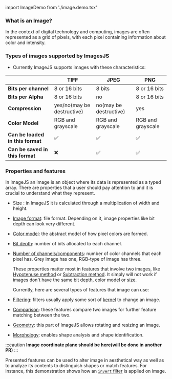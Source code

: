 import ImageDemo from './image.demo.tsx'

### What is an Image?

In the context of digital technology and computing, images are often represented as a grid of pixels, with each pixel containing information about color and intensity.

### Types of images supported by ImagesJS

- Currently ImageJS supports images with these characteristics:

|                                  | TIFF                       | JPEG                   | PNG               |
| -------------------------------- | -------------------------- | ---------------------- | ----------------- |
| **Bits per channel**             | 8 or 16 bits               | 8 bits                 | 8 or 16 bits      |
| **Bits per Alpha**               | 8 or 16 bits               | no                     | 8 or 16 bits      |
| **Compression**                  | yes/no(may be destructive) | no(may be destructive) | yes               |
| **Color Model**                  | RGB and grayscale          | RGB and grayscale      | RGB and grayscale |
| **Can be loaded in this format** | &#9989;                    | &#9989;                | &#9989;           |
| **Can be saved in this format**  | &#10060;                   | &#9989;                | &#9989;           |

### Properties and features

In ImageJS an image is an object where its data is represented as a typed array.
There are properties that a user should pay attention to and it is crucial to understand what they represent.

- Size : in ImageJS it is calculated through a multiplication of width and height.

- [Image format](../Glossary.md#image-format 'internal link on glossary'): file format. Depending on it, image properties like bit depth can look very different.

- [Color model](../Glossary.md#color-model 'internal link on glossary'): the abstract model of how pixel colors are formed.

- [Bit depth](../Glossary.md#bit-depth 'internal link on glossary'): number of bits allocated to each channel.

- [Number of channels/components](../Glossary.md#channel 'internal link on glossary'): number of color channels that each pixel has. Grey image has one, RGB-type of image has three.

  These properties matter most in features that involve two images, like [Hypotenuse method](../Features/Comparison/Hypotenuse.md 'internal link on hypotenuse') or [Subtraction method](../Features/Comparison/Subtraction.md 'internal link on subtraction method'). It simply will not work if images don't have the same bit depth, color model or size.

  Currently, here are several types of features that image can use:

- [Filtering](../Features/Filters/Filters.md 'internal link on filters'): filters usually apply some sort of [kernel](../Glossary.md#kernel 'internal link on kernel') to change an image.

- [Comparison](../Features/Comparison/Comparison.md 'internal link on comparison'): these features compare two images for further feature matching between the two.

- [Geometry](../Features/Geometry/Geometry.md 'internal link on geometry'): this part of ImageJS allows rotating and resizing an image.

- [Morphology](../Features/Morphology/Morphology.md 'internal link on morphology'): enables shape analysis and shape identification.

:::caution
**Image coordinate plane should be here(will be done in another PR)**
:::

Presented features can be used to alter image in aesthetical way as well as to analyze its contents to distinguish shapes or match features. For instance, this demonstration shows how an [`invert` filter](../Features/Filters/Invert.md 'internal link on invert filter') is applied on image.

<ImageDemo />
